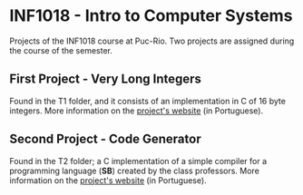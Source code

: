 INF1018 - Intro to Computer Systems
===================================

Projects of the INF1018 course at Puc-Rio. 
Two projects are assigned during the course of the semester. 

First Project - Very Long Integers
----------------------------------
Found in the T1 folder, and it consists of an implementation in C of 
16 byte integers. More information on the [project's website](http://www.inf.puc-rio.br/~inf1018/corrente/trabs/t1/trab1.html)
(in Portuguese).

Second Project - Code Generator
-------------------------------
Found in the T2 folder; a C implementation of a simple compiler for a 
programming language (**SB**) created by the class professors.
More information on the [project's website](http://www.inf.puc-rio.br/~inf1018/corrente/trabs/t2/trab2.html) 
(in Portuguese).
